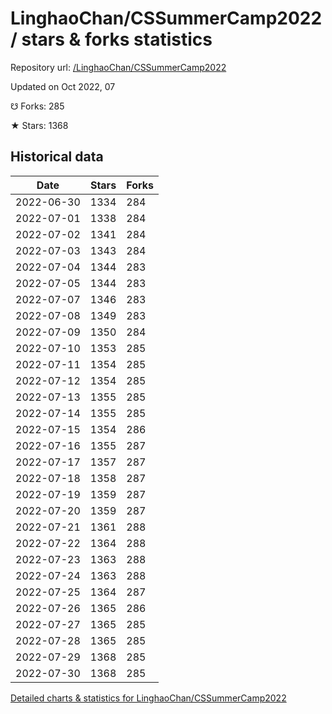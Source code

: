 # LinghaoChan/CSSummerCamp2022 / stars & forks statistics

Repository url: [/LinghaoChan/CSSummerCamp2022](https://github.com/LinghaoChan/CSSummerCamp2022)

Updated on Oct 2022, 07

☋ Forks: 285

★ Stars: 1368

## Historical data
| Date | Stars | Forks |
|------|-------|-------|
| 2022-06-30 | 1334 | 284 | 
| 2022-07-01 | 1338 | 284 | 
| 2022-07-02 | 1341 | 284 | 
| 2022-07-03 | 1343 | 284 | 
| 2022-07-04 | 1344 | 283 | 
| 2022-07-05 | 1344 | 283 | 
| 2022-07-07 | 1346 | 283 | 
| 2022-07-08 | 1349 | 283 | 
| 2022-07-09 | 1350 | 284 | 
| 2022-07-10 | 1353 | 285 | 
| 2022-07-11 | 1354 | 285 | 
| 2022-07-12 | 1354 | 285 | 
| 2022-07-13 | 1355 | 285 | 
| 2022-07-14 | 1355 | 285 | 
| 2022-07-15 | 1354 | 286 | 
| 2022-07-16 | 1355 | 287 | 
| 2022-07-17 | 1357 | 287 | 
| 2022-07-18 | 1358 | 287 | 
| 2022-07-19 | 1359 | 287 | 
| 2022-07-20 | 1359 | 287 | 
| 2022-07-21 | 1361 | 288 | 
| 2022-07-22 | 1364 | 288 | 
| 2022-07-23 | 1363 | 288 | 
| 2022-07-24 | 1363 | 288 | 
| 2022-07-25 | 1364 | 287 | 
| 2022-07-26 | 1365 | 286 | 
| 2022-07-27 | 1365 | 285 | 
| 2022-07-28 | 1365 | 285 | 
| 2022-07-29 | 1368 | 285 | 
| 2022-07-30 | 1368 | 285 | 


[Detailed charts & statistics for LinghaoChan/CSSummerCamp2022](https://reviewgithub.com/rep/LinghaoChan/CSSummerCamp2022)
